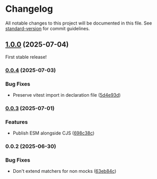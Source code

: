 # Changelog

All notable changes to this project will be documented in this file. See [standard-version](https://github.com/conventional-changelog/standard-version) for commit guidelines.

## [1.0.0](https://github.com/NiGhTTraX/vitest-react-mock/compare/v0.0.4...v1.0.0) (2025-07-04)

First stable release!

### [0.0.4](https://github.com/NiGhTTraX/vitest-react-mock/compare/v0.0.3...v0.0.4) (2025-07-03)


### Bug Fixes

* Preserve vitest import in declaration file ([5d4e93d](https://github.com/NiGhTTraX/vitest-react-mock/commit/5d4e93d448362c1e493634727104fa9f553c9b26))

### [0.0.3](https://github.com/NiGhTTraX/vitest-react-mock/compare/v0.0.2...v0.0.3) (2025-07-01)


### Features

* Publish ESM alongside CJS ([698c38c](https://github.com/NiGhTTraX/vitest-react-mock/commit/698c38c69be2a91d2ae094cd242a662e182d5377))

### 0.0.2 (2025-06-30)


### Bug Fixes

* Don't extend matchers for non mocks ([63eb84c](https://github.com/NiGhTTraX/vitest-react-mock/commit/63eb84c2469537e191377404d648d72e0fb7fd17))
